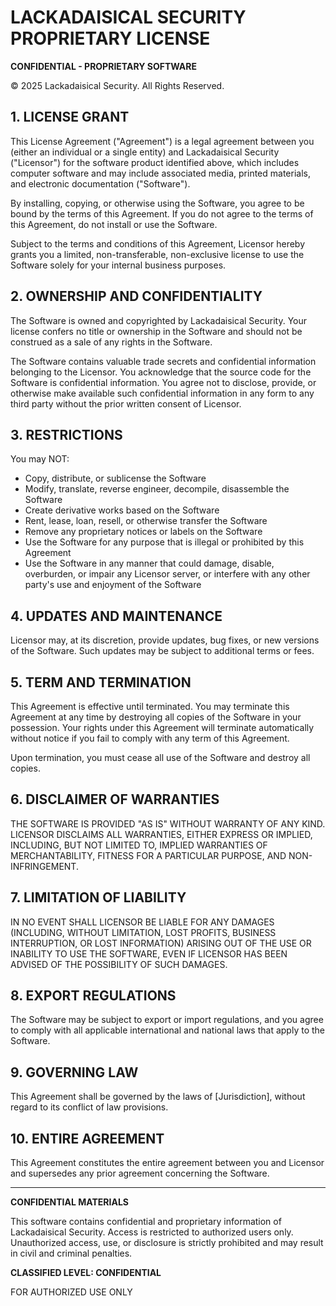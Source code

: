 # LACKADAISICAL SECURITY PROPRIETARY LICENSE

**CONFIDENTIAL - PROPRIETARY SOFTWARE**

© 2025 Lackadaisical Security. All Rights Reserved.

## 1. LICENSE GRANT

This License Agreement ("Agreement") is a legal agreement between you (either an individual or a single entity) and Lackadaisical Security ("Licensor") for the software product identified above, which includes computer software and may include associated media, printed materials, and electronic documentation ("Software").

By installing, copying, or otherwise using the Software, you agree to be bound by the terms of this Agreement. If you do not agree to the terms of this Agreement, do not install or use the Software.

Subject to the terms and conditions of this Agreement, Licensor hereby grants you a limited, non-transferable, non-exclusive license to use the Software solely for your internal business purposes.

## 2. OWNERSHIP AND CONFIDENTIALITY

The Software is owned and copyrighted by Lackadaisical Security. Your license confers no title or ownership in the Software and should not be construed as a sale of any rights in the Software.

The Software contains valuable trade secrets and confidential information belonging to the Licensor. You acknowledge that the source code for the Software is confidential information. You agree not to disclose, provide, or otherwise make available such confidential information in any form to any third party without the prior written consent of Licensor.

## 3. RESTRICTIONS

You may NOT:
- Copy, distribute, or sublicense the Software
- Modify, translate, reverse engineer, decompile, disassemble the Software
- Create derivative works based on the Software
- Rent, lease, loan, resell, or otherwise transfer the Software
- Remove any proprietary notices or labels on the Software
- Use the Software for any purpose that is illegal or prohibited by this Agreement
- Use the Software in any manner that could damage, disable, overburden, or impair any Licensor server, or interfere with any other party's use and enjoyment of the Software

## 4. UPDATES AND MAINTENANCE

Licensor may, at its discretion, provide updates, bug fixes, or new versions of the Software. Such updates may be subject to additional terms or fees.

## 5. TERM AND TERMINATION

This Agreement is effective until terminated. You may terminate this Agreement at any time by destroying all copies of the Software in your possession. Your rights under this Agreement will terminate automatically without notice if you fail to comply with any term of this Agreement.

Upon termination, you must cease all use of the Software and destroy all copies.

## 6. DISCLAIMER OF WARRANTIES

THE SOFTWARE IS PROVIDED "AS IS" WITHOUT WARRANTY OF ANY KIND. LICENSOR DISCLAIMS ALL WARRANTIES, EITHER EXPRESS OR IMPLIED, INCLUDING, BUT NOT LIMITED TO, IMPLIED WARRANTIES OF MERCHANTABILITY, FITNESS FOR A PARTICULAR PURPOSE, AND NON-INFRINGEMENT.

## 7. LIMITATION OF LIABILITY

IN NO EVENT SHALL LICENSOR BE LIABLE FOR ANY DAMAGES (INCLUDING, WITHOUT LIMITATION, LOST PROFITS, BUSINESS INTERRUPTION, OR LOST INFORMATION) ARISING OUT OF THE USE OR INABILITY TO USE THE SOFTWARE, EVEN IF LICENSOR HAS BEEN ADVISED OF THE POSSIBILITY OF SUCH DAMAGES.

## 8. EXPORT REGULATIONS

The Software may be subject to export or import regulations, and you agree to comply with all applicable international and national laws that apply to the Software.

## 9. GOVERNING LAW

This Agreement shall be governed by the laws of [Jurisdiction], without regard to its conflict of law provisions.

## 10. ENTIRE AGREEMENT

This Agreement constitutes the entire agreement between you and Licensor and supersedes any prior agreement concerning the Software.

---

**CONFIDENTIAL MATERIALS**

This software contains confidential and proprietary information of Lackadaisical Security. Access is restricted to authorized users only. Unauthorized access, use, or disclosure is strictly prohibited and may result in civil and criminal penalties.

**CLASSIFIED LEVEL: CONFIDENTIAL**

FOR AUTHORIZED USE ONLY
